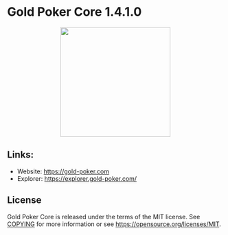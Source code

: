 Gold Poker Core 1.4.1.0
=================================================

<p align="center">
  <img src="https://raw.githubusercontent.com/GoldPoker/GoldPoker-coin/master/doc/bitcoin_logo_doxygen.png" width="256" />
</p>


## Links:

- Website: https://gold-poker.com
- Explorer: https://explorer.gold-poker.com/

License
-------

Gold Poker Core is released under the terms of the MIT license. See [COPYING](COPYING) for more
information or see https://opensource.org/licenses/MIT.
